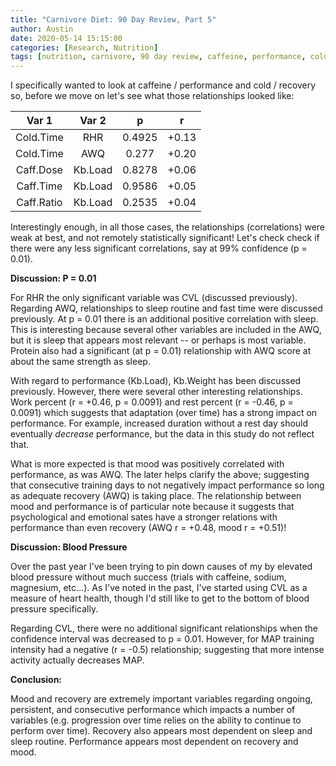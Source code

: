 ```yaml
---
title: "Carnivore Diet: 90 Day Review, Part 5"
author: Austin
date: 2020-05-14 15:15:00
categories: [Research, Nutrition]
tags: [nutrition, carnivore, 90 day review, caffeine, performance, cold, recovery, blood pressure, open science, statistics]
---
```


I specifically wanted to look at caffeine / performance and cold / recovery so, before we move on let's see what those relationships looked like:

| Var 1 | Var 2 | p | r |
|:-----:|:-----:|:-:|:-:|
| Cold.Time | RHR | 0.4925 | +0.13 |
| Cold.Time | AWQ | 0.277 | +0.20 |
| Caff.Dose | Kb.Load | 0.8278 | +0.06 |
| Caff.Time | Kb.Load | 0.9586 | +0.05 |
| Caff.Ratio | Kb.Load | 0.2535 | +0.04 |

Interestingly enough, in all those cases, the relationships (correlations) were weak at best, and not remotely statistically significant!  Let's check check if there were any less significant correlations, say at 99% confidence (p = 0.01).

**Discussion: P = 0.01**

For RHR the only significant variable was CVL (discussed previously).   Regarding AWQ, relationships to sleep routine and fast time were discussed previously.  At p = 0.01 there is an additional positive correlation with sleep.  This is interesting because several other variables are included in the AWQ, but it is sleep that appears most relevant -- or perhaps is most variable.  Protein also had a significant (at p = 0.01) relationship with AWQ score at about the same strength as sleep.

With regard to performance (Kb.Load), Kb.Weight has been discussed previously.  However, there were several other interesting relationships.  Work percent (r = +0.46, p = 0.0091) and rest percent (r = -0.46, p = 0.0091) which suggests that adaptation (over time) has a strong impact on performance.  For example, increased duration without a rest day should eventually *decrease* performance, but the data in this study do not reflect that.

What is more expected is that mood was positively correlated with performance, as was AWQ.  The later helps clarify the above; suggesting that consecutive training days to not negatively impact performance so long as adequate recovery (AWQ) is taking place.  The relationship between mood and performance is of particular note because it suggests that psychological and emotional sates have a stronger relations with performance than even recovery (AWQ r = +0.48, mood r = +0.51)!

**Discussion:  Blood Pressure**

Over the past year I've been trying to pin down causes of my by elevated blood pressure without much success (trials with caffeine, sodium, magnesium, etc...).  As I've noted in the past, I've started using CVL as a measure of heart health, though I'd still like to get to the bottom of blood pressure specifically.

Regarding CVL, there were no additional significant relationships when the confidence interval was decreased to p = 0.01.  However, for MAP training intensity had a negative (r = -0.5) relationship; suggesting that more intense activity actually decreases MAP.

**Conclusion:**

Mood and recovery are extremely important variables regarding ongoing, persistent, and consecutive performance which impacts a number of variables (e.g. progression over time relies on the ability to continue to perform over time).  Recovery also appears most dependent on sleep and sleep routine.  Performance appears most dependent on recovery and mood.
<!--stackedit_data:
eyJoaXN0b3J5IjpbLTQ1NzgxMTQzMSwtMTE1MTY3MjgzMiwxOD
k4MzI5MjIwXX0=
-->
